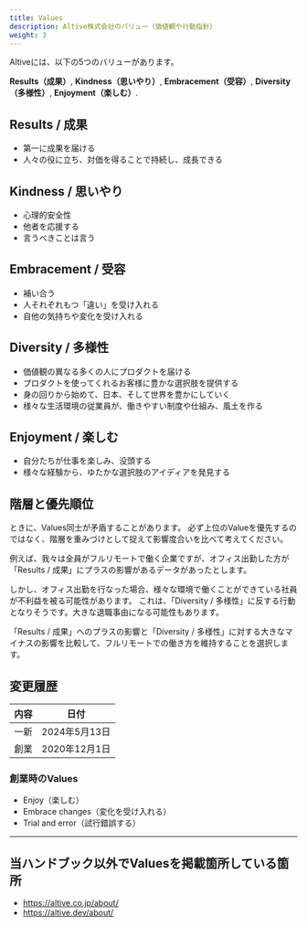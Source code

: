 ```yaml
---
title: Values
description: Altive株式会社のバリュー（価値観や行動指針）
weight: 3
---
```

Altiveには、以下の5つのバリューがあります。

**Results（成果）**, **Kindness（思いやり）**, **Embracement（受容）**, **Diversity（多様性）**, **Enjoyment（楽しむ）**.

## Results / 成果

* 第一に成果を届ける
* 人々の役に立ち、対価を得ることで持続し、成長できる

## Kindness / 思いやり

* 心理的安全性
* 他者を応援する
* 言うべきことは言う

## Embracement / 受容

* 補い合う
* 人それぞれもつ「違い」を受け入れる
* 自他の気持ちや変化を受け入れる

## Diversity / 多様性

* 価値観の異なる多くの人にプロダクトを届ける
* プロダクトを使ってくれるお客様に豊かな選択肢を提供する
* 身の回りから始めて、日本、そして世界を豊かにしていく
* 様々な生活環境の従業員が、働きやすい制度や仕組み、風土を作る

## Enjoyment / 楽しむ

* 自分たちが仕事を楽しみ、没頭する
* 様々な経験から、ゆたかな選択肢のアイディアを発見する

## 階層と優先順位

ときに、Values同士が矛盾することがあります。
必ず上位のValueを優先するのではなく、階層を重みづけとして捉えて影響度合いを比べて考えてください。

例えば、我々は全員がフルリモートで働く企業ですが、オフィス出勤した方が「Results / 成果」にプラスの影響があるデータがあったとします。

しかし、オフィス出勤を行なった場合、様々な環境で働くことができている社員が不利益を被る可能性があります。
これは、「Diversity / 多様性」に反する行動となりそうです。大きな退職事由になる可能性もあります。

「Results / 成果」へのプラスの影響と「Diversity / 多様性」に対する大きなマイナスの影響を比較して、フルリモートでの働き方を維持することを選択します。

## 変更履歴

| 内容 | 日付 |
|---|---|
| 一新 |2024年5月13日|
| 創業 |2020年12月1日|

### 創業時のValues

- Enjoy（楽しむ）
- Embrace changes（変化を受け入れる）
- Trial and error（試行錯誤する）

---

## 当ハンドブック以外でValuesを掲載箇所している箇所
* https://altive.co.jp/about/
* https://altive.dev/about/
